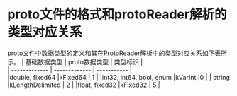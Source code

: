 # proto文件的格式和protoReader解析的类型对应关系
proto文件中数据类型的定义和其在ProtoReader解析中的类型对应关系如下表所示。
| 基础数据类型 | proto数据类型 | 类型标识 |  
| ------------- | ------------- | ----------- |  
|double, fixed64           |kFixed64      | 1        |
|int32, int64, bool, enum |kVarInt  |0 |
| string                  |kLengthDelimited | 2  |
|float, fixed32            |kFixed32      | 5 | 